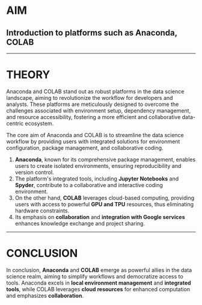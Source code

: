 # AIM

## Introduction to platforms such as Anaconda, COLAB

---

# THEORY

Anaconda and COLAB stand out as robust platforms in the data science landscape, aiming to revolutionize the workflow for developers and analysts. 
These platforms are meticulously designed to overcome the challenges associated with environment setup, dependency management, and resource accessibility, fostering a more efficient and collaborative data-centric ecosystem.

The core aim of Anaconda and COLAB is to streamline the data science workflow by providing users with integrated solutions for environment configuration, package management, and collaborative coding. 

1. **Anaconda**, known for its comprehensive package management, enables users to create isolated environments, ensuring reproducibility and version control. 
2. The platform's integrated tools, including **Jupyter Notebooks** and **Spyder**, contribute to a collaborative and interactive coding environment. 
3. On the other hand, **COLAB** leverages cloud-based computing, providing users with access to powerful **GPU and TPU** resources, thus eliminating hardware constraints. 
4. Its emphasis on **collaboration** and **integration with Google services** enhances knowledge exchange and project sharing.

---

# CONCLUSION

In conclusion, **Anaconda** and **COLAB** emerge as powerful allies in the data science realm, aiming to simplify workflows and democratize access to tools. 
Anaconda excels in **local environment management** and **integrated tools**, while COLAB leverages **cloud resources** for enhanced computation and emphasizes **collaboration**.

